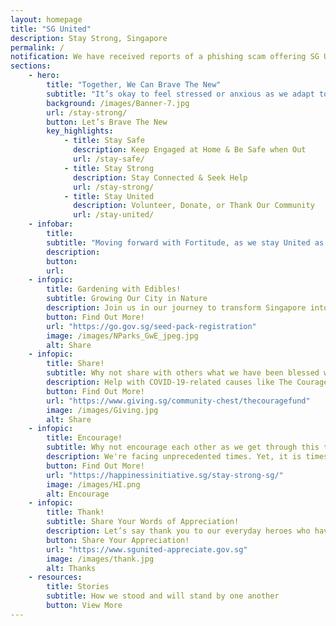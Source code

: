 ```yaml
---
layout: homepage
title: "SG United"
description: Stay Strong, Singapore
permalink: /
notification: We have received reports of a phishing scam offering SG United Jobs to members of the public in exchange for personal information. Job offers and information are available on the <a target="_blank" href="https://www.wsg.gov.sg/sgunited/">SG United Jobs Portal</a>.
sections:
    - hero:
        title: "Together, We Can Brave The New"
        subtitle: "It’s okay to feel stressed or anxious as we adapt to the new normal amidst COVID-19. Together, we can take steps to better care for our mental well-being, and also lend support to those around us who feel the same way."
        background: /images/Banner-7.jpg
        url: /stay-strong/
        button: Let’s Brave The New
        key_highlights:
            - title: Stay Safe
              description: Keep Engaged at Home & Be Safe when Out
              url: /stay-safe/
            - title: Stay Strong
              description: Stay Connected & Seek Help
              url: /stay-strong/
            - title: Stay United
              description: Volunteer, Donate, or Thank Our Community
              url: /stay-united/                           
    - infobar:
        title:
        subtitle: "Moving forward with Fortitude, as we stay United as one people, remain Resilient in the face of adversity, and stand in Solidarity with one another. We will overcome. - DPM Heng Swee Keat, 26 May 2020 "
        description: 
        button:
        url:
    - infopic:
        title: Gardening with Edibles!
        subtitle: Growing Our City in Nature
        description: Join us in our journey to transform Singapore into a City in Nature and support the ’30 by 30’ goal. Sign up to receive a seed pack to grow edibles and nurture a love for gardening today!
        button: Find Out More!
        url: "https://go.gov.sg/seed-pack-registration"
        image: /images/NParks_GwE_jpeg.jpg
        alt: Share
    - infopic:
        title: Share!
        subtitle: Why not share with others what we have been blessed with?
        description: Help with COVID-19-related causes like The Courage Fund today.
        button: Find Out More!
        url: "https://www.giving.sg/community-chest/thecouragefund"
        image: /images/Giving.jpg
        alt: Share
    - infopic:
        title: Encourage!
        subtitle: Why not encourage each other as we get through this tough time?
        description: We're facing unprecedented times. Yet, it is times like this that the human spirit thrives. Join us by sharing stories and moments to encourage others through Happiness Initiative's campaign.
        button: Find Out More!
        url: "https://happinessinitiative.sg/stay-strong-sg/"
        image: /images/HI.png
        alt: Encourage
    - infopic:
        title: Thank!
        subtitle: Share Your Words of Appreciation!
        description: Let’s say thank you to our everyday heroes who have come forward to help Singapore fight COVID-19, including our frontline staff, essential workers and fellow Singaporeans in our community.
        button: Share Your Appreciation!
        url: "https://www.sgunited-appreciate.gov.sg"
        image: /images/thank.jpg
        alt: Thanks
    - resources:
        title: Stories
        subtitle: How we stood and will stand by one another
        button: View More
--- 
```

